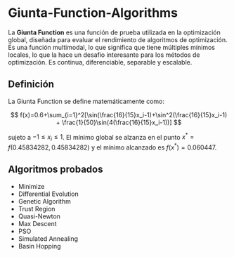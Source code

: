 # Giunta-Function-Algorithms

La **Giunta Function** es una función de prueba utilizada en la optimización global, diseñada para evaluar el rendimiento de algoritmos de optimización. Es una función multimodal, lo que significa que tiene múltiples mínimos locales, lo que la hace un desafío interesante para los métodos de optimización. Es continua, diferenciable, separable y escalable.

## Definición

La Giunta Function se define matemáticamente como:

$$
f(x)=0.6+\sum_{i=1}^2​[\sin(\frac{16}{15}x_i-1​)+\sin^2(\frac{16}{15}x_i-1​) + \frac{1}{50}\sin(4(\frac{16}{15}x_i-1​))]
$$

sujeto a $-1 \le x_i \le 1$. El mínimo global se alzanza en el punto $x^* = f(0.45834282, 0.45834282)$ y el mínimo alcanzado es $f(x^*)=0.060447$.

## Algoritmos probados

- Minimize
- Differential Evolution
- Genetic Algorithm
- Trust Region
- Quasi-Newton
- Max Descent
- PSO
- Simulated Annealing
- Basin Hopping